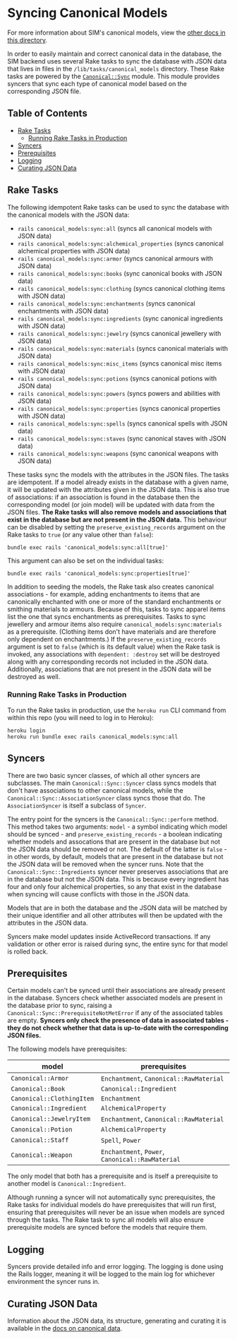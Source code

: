 # Syncing Canonical Models

For more information about SIM's canonical models, view the [other docs in this directory](/docs/canonical_models/README.md).

In order to easily maintain and correct canonical data in the database, the SIM backend uses several Rake tasks to sync the database with JSON data that lives in files in the `/lib/tasks/canonical_models` directory. These Rake tasks are powered by the [`Canonical::Sync`](/app/models/canonical/sync.rb) module. This module provides syncers that sync each type of canonical model based on the corresponding JSON file.

## Table of Contents

* [Rake Tasks](#rake-tasks)
  * [Running Rake Tasks in Production](#running-rake-tasks-in-production)
* [Syncers](#syncers)
* [Prerequisites](#prerequisites)
* [Logging](#logging)
* [Curating JSON Data](#curating-json-data)

## Rake Tasks

The following idempotent Rake tasks can be used to sync the database with the canonical models with the JSON data:

* `rails canonical_models:sync:all` (syncs all canonical models with JSON data)
* `rails canonical_models:sync:alchemical_properties` (syncs canonical alchemical properties with JSON data)
* `rails canonical_models:sync:armor` (syncs canonical armours with JSON data)
* `rails canonical_models:sync:books` (sync canonical books with JSON data)
* `rails canonical_models:sync:clothing` (syncs canonical clothing items with JSON data)
* `rails canonical_models:sync:enchantments` (syncs canonical enchantments with JSON data)
* `rails canonical_models:sync:ingredients` (sync canonical ingredients with JSON data)
* `rails canonical_models:sync:jewelry` (syncs canonical jewellery with JSON data)
* `rails canonical_models:sync:materials` (syncs canonical materials with JSON data)
* `rails canonical_models:sync:misc_items` (syncs canonical misc items with JSON data)
* `rails canonical_models:sync:potions` (syncs canonical potions with JSON data)
* `rails canonical_models:sync:powers` (syncs powers and abilities with JSON data)
* `rails canonical_models:sync:properties` (syncs canonical properties with JSON data)
* `rails canonical_models:sync:spells` (syncs canonical spells with JSON data)
* `rails canonical_models:sync:staves` (sync canonical staves with JSON data)
* `rails canonical_models:sync:weapons` (sync canonical weapons with JSON data)

These tasks sync the models with the attributes in the JSON files. The tasks are idempotent. If a model already exists in the database with a given name, it will be updated with the attributes given in the JSON data. This is also true of associations: if an association is found in the database then the corresponding model (or join model) will be updated with data from the JSON files. **The Rake tasks will also remove models and associations that exist in the database but are not present in the JSON data.** This behaviour can be disabled by setting the `preserve_existing_records` argument on the Rake tasks to `true` (or any value other than `false`):

```
bundle exec rails 'canonical_models:sync:all[true]'
```

This argument can also be set on the individual tasks:

```
bundle exec rails 'canonical_models:sync:properties[true]'
```

In addition to seeding the models, the Rake task also creates canonical associations - for example, adding enchantments to items that are canonically enchanted with one or more of the standard enchantments or smithing materials to armours. Because of this, tasks to sync apparel items list the one that syncs enchantments as prerequisites. Tasks to sync jewellery and armour items also require `canonical_models:sync:materials` as a prerequisite. (Clothing items don't have materials and are therefore only dependent on enchantments.) If the `preserve_existing_records` argument is set to `false` (which is its default value) when the Rake task is invoked, any associations with `dependent: :destroy` set will be destroyed along with any corresponding records not included in the JSON data. Additionally, associations that are not present in the JSON data will be destroyed as well.

### Running Rake Tasks in Production

To run the Rake tasks in production, use the `heroku run` CLI command from within this repo (you will need to log in to Heroku):

```
heroku login
heroku run bundle exec rails canonical_models:sync:all
```

## Syncers

There are two basic syncer classes, of which all other syncers are subclasses. The main `Canonical::Sync::Syncer` class syncs models that don't have associations to other canonical models, while the `Canonical::Sync::AssociationSyncer` class syncs those that do. The `AssociationSyncer` is itself a subclass of `Syncer`.

The entry point for the syncers is the `Canonical::Sync::perform` method. This method takes two arguments: `model` - a symbol indicating which model should be synced - and `preserve_existing_records` - a boolean indicating whether models and assocations that are present in the database but not the JSON data should be removed or not. The default of the latter is `false` - in other words, by default, models that are present in the database but not the JSON data will be removed when the syncer runs. Note that the `Canonical::Sync::Ingredients` syncer never preserves associations that are in the database but not the JSON data. This is because every ingredient has four and only four alchemical properties, so any that exist in the database when syncing will cause conflicts with those in the JSON data.

Models that are in both the database and the JSON data will be matched by their unique identifier and all other attributes will then be updated with the attributes in the JSON data.

Syncers make model updates inside ActiveRecord transactions. If any validation or other error is raised during sync, the entire sync for that model is rolled back.

## Prerequisites

Certain models can't be synced until their associations are already present in the database. Syncers check whether associated models are present in the database prior to sync, raising a `Canonical::Sync::PrerequisiteNotMetError` if any of the associated tables are empty. **Syncers only check the presence of data in associated tables - they do not check whether that data is up-to-date with the corresponding JSON files.**

The following models have prerequisites:

| model                     | prerequisites                                    |
| ------------------------- | ------------------------------------------------ |
| `Canonical::Armor`        | `Enchantment`, `Canonical::RawMaterial`          |
| `Canonical::Book`         | `Canonical::Ingredient`                          |
| `Canonical::ClothingItem` | `Enchantment`                                    |
| `Canonical::Ingredient`   | `AlchemicalProperty`                             |
| `Canonical::JewelryItem`  | `Enchantment`, `Canonical::RawMaterial`          |
| `Canonical::Potion`       | `AlchemicalProperty`                             |
| `Canonical::Staff`        | `Spell`, `Power`                                 |
| `Canonical::Weapon`       | `Enchantment`, `Power`, `Canonical::RawMaterial` |

The only model that both has a prerequisite and is itself a prerequisite to another model is `Canonical::Ingredient`.

Although running a syncer will not automatically sync prerequisites, the Rake tasks for individual models do have prerequisites that will run first, ensuring that prerequisites will never be an issue when models are synced through the tasks. The Rake task to sync all models will also ensure prerequisite models are synced before the models that require them.

## Logging

Syncers provide detailed info and error logging. The logging is done using the Rails logger, meaning it will be logged to the main log for whichever environment the syncer runs in.

## Curating JSON Data

Information about the JSON data, its structure, generating and curating it is available in the [docs on canonical data](/docs/canonical_models/canonical-data.md).
